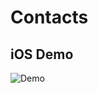 # Contacts

## iOS Demo

![Demo](https://private-user-images.githubusercontent.com/150369058/294107159-ea2f4f3b-739b-4849-9819-7fe19a9fe14f.gif?jwt=eyJhbGciOiJIUzI1NiIsInR5cCI6IkpXVCJ9.eyJpc3MiOiJnaXRodWIuY29tIiwiYXVkIjoicmF3LmdpdGh1YnVzZXJjb250ZW50LmNvbSIsImtleSI6ImtleTUiLCJleHAiOjE3MDQzNTE0NjUsIm5iZiI6MTcwNDM1MTE2NSwicGF0aCI6Ii8xNTAzNjkwNTgvMjk0MTA3MTU5LWVhMmY0ZjNiLTczOWItNDg0OS05ODE5LTdmZTE5YTlmZTE0Zi5naWY_WC1BbXotQWxnb3JpdGhtPUFXUzQtSE1BQy1TSEEyNTYmWC1BbXotQ3JlZGVudGlhbD1BS0lBVkNPRFlMU0E1M1BRSzRaQSUyRjIwMjQwMTA0JTJGdXMtZWFzdC0xJTJGczMlMkZhd3M0X3JlcXVlc3QmWC1BbXotRGF0ZT0yMDI0MDEwNFQwNjUyNDVaJlgtQW16LUV4cGlyZXM9MzAwJlgtQW16LVNpZ25hdHVyZT1hNTUyOThkNGYxMjM0YWQ3MDViMmEwOWQzODIyYmIzMzY4YzI0M2JjZGJiN2JmZTRiZWZjMWFhMDUyNDg4N2U4JlgtQW16LVNpZ25lZEhlYWRlcnM9aG9zdCZhY3Rvcl9pZD0wJmtleV9pZD0wJnJlcG9faWQ9MCJ9.HzDy-fUwi2hjANqL1Cad5SSmbwbwfUj-qnxh9RGCyjc)


